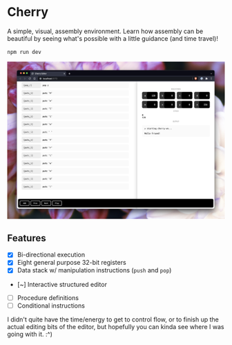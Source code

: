 # Cherry

A simple, visual, assembly environment. Learn how assembly can be beautiful
by seeing what's possible with a little guidance (and time travel)!

```sh
npm run dev
```

![Screenshot of Cherry](media/screenshot.png)

## Features

-   [x] Bi-directional execution
-   [x] Eight general purpose 32-bit registers
-   [x] Data stack w/ manipulation instructions (`push` and `pop`)
-   [~] Interactive structured editor
-   [ ] Procedure definitions
-   [ ] Conditional instructions

I didn't quite have the time/energy to get to control flow, or to finish
up the actual editing bits of the editor, but hopefully you can kinda see
where I was going with it. :^)
